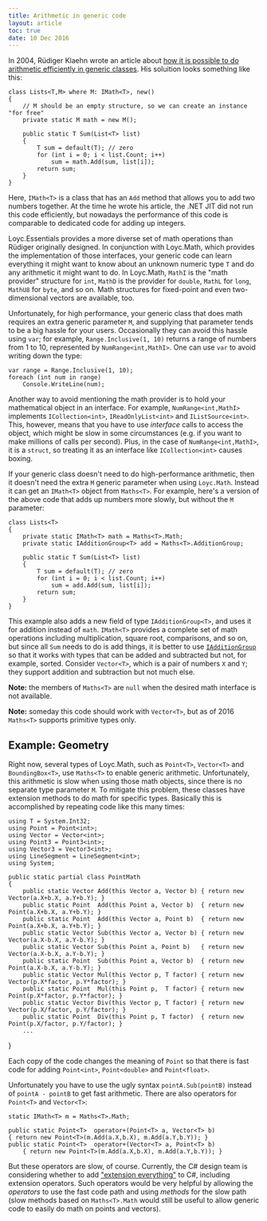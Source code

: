 ```yaml
---
title: Arithmetic in generic code
layout: article
toc: true
date: 10 Dec 2016
---
```


In 2004, Rüdiger Klaehn wrote an article about [how it is possible to do arithmetic efficiently in generic classes](https://www.codeproject.com/Articles/8531/Using-generics-for-calculations). His soluition looks something like this:

~~~
class Lists<T,M> where M: IMath<T>, new()
{
    // M should be an empty structure, so we can create an instance "for free"
    private static M math = new M();
    
    public static T Sum(List<T> list) 
    { 
        T sum = default(T); // zero
        for (int i = 0; i < list.Count; i++)
            sum = math.Add(sum, list[i]); 
        return sum;
    } 
}
~~~

Here, `IMath<T>` is a class that has an `Add` method that allows you to add two numbers together. At the time he wrote his article, the .NET JIT did not run this code efficiently, but nowadays the performance of this code is comparable to dedicated code for adding up integers.

Loyc.Essentials provides a more diverse set of math operations than Rüdiger originally designed. In conjunction with Loyc.Math, which provides the implementation of those interfaces, your generic code can learn everything it might want to know about an unknown numeric type `T` and do any arithmetic it might want to do. In Loyc.Math, `MathI` is the "math provider" structure for `int`, `MathD` is the provider for `double`, `MathL` for `long`, `MathU8` for `byte`, and so on. Math structures for fixed-point and even two-dimensional vectors are available, too.

Unfortunately, for high performance, your generic class that does math requires an extra generic parameter `M`, and supplying that parameter tends to be a big hassle for your users. Occasionally they can avoid this hassle using `var`; for example, `Range.Inclusive(1, 10)` returns a range of numbers from 1 to 10, represented by `NumRange<int,MathI>`. One can use `var` to avoid writing down the type:

    var range = Range.Inclusive(1, 10);
    foreach (int num in range)
        Console.WriteLine(num);

Another way to avoid mentioning the math provider is to hold your mathematical object in an interface. For example, `NumRange<int,MathI>` implements `ICollection<int>`, `IReadOnlyList<int>` and `IListSource<int>`. This, however, means that you have to use _interface_ calls to access the object, which might be slow in some circumstances (e.g. if you want to make millions of calls per second). Plus, in the case of `NumRange<int,MathI>`, it is a `struct`, so treating it as an interface like `ICollection<int>` causes boxing.

If your generic class doesn't need to do high-performance arithmetic, then it doesn't need the extra `M` generic parameter when using `Loyc.Math`. Instead it can get an `IMath<T>` object from `Maths<T>`. For example, here's a version of the above code that adds up numbers more slowly, but without the `M` parameter:

~~~
class Lists<T>
{
    private static IMath<T> math = Maths<T>.Math;
    private static IAdditionGroup<T> add = Maths<T>.AdditionGroup;
    
    public static T Sum(List<T> list) 
    { 
        T sum = default(T); // zero
        for (int i = 0; i < list.Count; i++)
            sum = add.Add(sum, list[i]); 
        return sum;
    } 
}
~~~

This example also adds a new field of type `IAdditionGroup<T>`, and uses it for addition instead of `math`. `IMath<T>` provides a complete set of math operations including multiplication, square root, comparisons, and so on, but since all `Sum` needs to do is add things, it is better to use [`IAdditionGroup`](http://ecsharp.net/doc/code/interfaceLoyc_1_1Math_1_1IAdditionGroup.html) so that it works with types that can be added and subtracted but not, for example, sorted. Consider `Vector<T>`, which is a pair of numbers `X` and `Y`; they support addition and subtraction but not much else.

**Note:** the members of `Maths<T>` are `null` when the desired math interface is not available.

**Note:** someday this code should work with `Vector<T>`, but as of 2016 `Maths<T>` supports primitive types only.

Example: Geometry
-----------------

Right now, several types of Loyc.Math, such as `Point<T>`, `Vector<T>` and `BoundingBox<T>`, use `Maths<T>` to enable generic arithmetic. Unfortunately, this arithmetic is slow when using those math objects, since there is no separate type parameter `M`. To mitigate this problem, these classes have extension methods to do math for specific types. Basically this is accomplished by repeating code like this many times:

	using T = System.Int32;
	using Point = Point<int>;
	using Vector = Vector<int>;
	using Point3 = Point3<int>;
	using Vector3 = Vector3<int>;
	using LineSegment = LineSegment<int>;
	using System;

	public static partial class PointMath
	{
		public static Vector Add(this Vector a, Vector b) { return new Vector(a.X+b.X, a.Y+b.Y); }
		public static Point  Add(this Point a, Vector b)  { return new Point(a.X+b.X, a.Y+b.Y); }
		public static Point  Add(this Vector a, Point b)  { return new Point(a.X+b.X, a.Y+b.Y); }
		public static Vector Sub(this Vector a, Vector b) { return new Vector(a.X-b.X, a.Y-b.Y); }
		public static Vector Sub(this Point a, Point b)   { return new Vector(a.X-b.X, a.Y-b.Y); }
		public static Point  Sub(this Point a, Vector b)  { return new Point(a.X-b.X, a.Y-b.Y); }
		public static Vector Mul(this Vector p, T factor) { return new Vector(p.X*factor, p.Y*factor); }
		public static Point  Mul(this Point p,  T factor) { return new Point(p.X*factor, p.Y*factor); }
		public static Vector Div(this Vector p, T factor) { return new Vector(p.X/factor, p.Y/factor); }
		public static Point  Div(this Point p, T factor)  { return new Point(p.X/factor, p.Y/factor); }
		...
  }

Each copy of the code changes the meaning of `Point` so that there is fast code for adding `Point<int>`, `Point<double>` and `Point<float>`.

Unfortunately you have to use the ugly syntax `pointA.Sub(pointB)` instead of `pointA - pointB` to get fast arithmetic. There are also operators for `Point<T>` and `Vector<T>`:

	static IMath<T> m = Maths<T>.Math;

	public static Point<T>  operator+(Point<T> a, Vector<T> b) 
    { return new Point<T>(m.Add(a.X,b.X), m.Add(a.Y,b.Y)); }
	public static Point<T>  operator+(Vector<T> a, Point<T> b)
		{ return new Point<T>(m.Add(a.X,b.X), m.Add(a.Y,b.Y)); }

But these operators are slow, of course. Currently, the C# design team is considering whether to add ["extension everything"](https://github.com/dotnet/roslyn/issues/11159) to C#, including extension operators. Such operators would be very helpful by allowing the _operators_ to use the fast code path and using _methods_ for the slow path (slow methods based on `Maths<T>.Math` would still be useful to allow generic code to easily do math on points and vectors).
